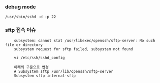 ### debug mode
    /usr/sbin/sshd -d -p 22

### sftp 접속 이슈
```
    subsystem: cannot stat /usr/libexec/openssh/sftp-server: No such file or directory
    subsystem request for sftp failed, subsystem not found
```
```
    vi /etc/ssh/sshd_config
    
    아래의 구문으로 변경
    # Subsystem sftp /usr/lib/openssh/sftp-server    
    Subsystem sftp internal-sftp
```